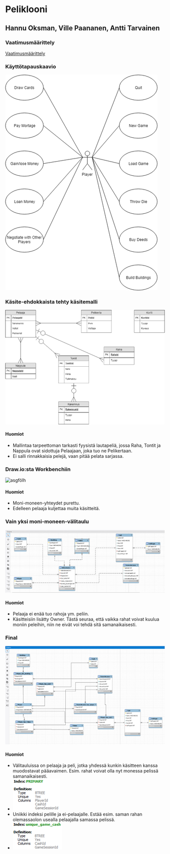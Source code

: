 # Peliklooni

## Hannu Oksman, Ville Paananen, Antti Tarvainen

### Vaatimusmäärittely

[Vaatimusmäärittely](/Vaatimusmäärittely)



### Käyttötapauskaavio

![use case](../Images/ttos0300_use_case.png)



### Käsite-ehdokkaista tehty käsitemalli

![uml](../Images/monopoliuml.png)

#### Huomiot
* Mallintaa tarpeettoman tarkasti fyysistä lautapeliä, jossa Raha, Tontit ja Nappula ovat sidottuja Pelaajaan, joka tuo ne Pelikertaan.
* Ei salli rinnakkaisia pelejä, vaan pitää pelata sarjassa.



### Draw.io:sta Workbenchiin

![asgfölh](../Images/monopoliasgfölh.PNG)

#### Huomiot
* Moni-moneen-yhteydet purettu.
* Edelleen pelaaja kuljettaa muita käsitteitä.



### Vain yksi moni-moneen-välitaulu

![asgfölh](../Images/monopoliumlmysql.PNG)

#### Huomiot
* Pelaaja ei enää tuo rahoja ym. peliin.
* Käsitteisiin lisätty Owner. Tästä seuraa, että vaikka rahat voivat kuulua moniin peleihin, niin ne eivät voi tehdä sitä samanaikaisesti.



### Final

![ER-kaavio](../Images/monopolifinal.PNG)

#### Huomiot
* Välitauluissa on pelaaja ja peli, jotka yhdessä kunkin käsitteen kanssa muodostavat pääavaimen. Esim. rahat voivat olla nyt monessa pelissä samanaikaisesti.
* ![PK](../Images/phc_pk.PNG)
* Uniikki indeksi pelille ja ei-pelaajalle. Estää esim. saman rahan olemassaolon usealla pelaajalla samassa pelissä.
* ![UQ](../Images/phc_i.PNG)

